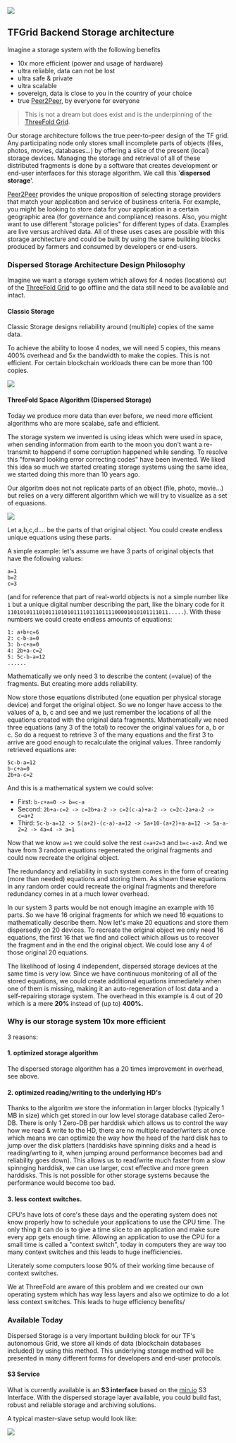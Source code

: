 ![](tftech__storage_architecture_0.png  )

## TFGrid Backend Storage architecture

Imagine a storage system with the following benefits

- 10x more efficient (power and usage of hardware)
- ultra reliable, data can not be lost
- ultra safe & private
- ultra scalable
- sovereign, data is close to you in the country of your choice
- true [Peer2Peer](threefold__peer2peer), by everyone for everyone

> This is not a dream but does exist and is the underpinning of the [ThreeFold Grid](threefold__threefold_grid).

Our storage architecture follows the true peer-to-peer design of the TF grid. Any participating node only stores small incomplete parts of objects (files, photos, movies, databases...) by offering a slice of the present (local) storage devices. Managing the storage and retrieval of all of these distributed fragments is done by a software that creates development or end-user interfaces for this storage algorithm. We call this '__dispersed storage__'.

[Peer2Peer](threefold__peer2peer) provides the unique proposition of selecting storage providers that match your application and service of business criteria. For example, you might be looking to store data for your application in a certain geographic area (for governance and compliance) reasons. Also, you might want to use different "storage policies" for different types of data. Examples are live versus archived data. All of these uses cases are possible with this storage architecture and could be built by using the same building blocks produced by farmers and consumed by developers or end-users.

### Dispersed Storage Architecture Design Philosophy

Imagine we want a storage system which allows for 4 nodes (locations) out of the [ThreeFold Grid](threefold__threefold_grid) to go offline and the data still need to be available and intact.

#### Classic Storage

Classic Storage designs reliability around (multiple) copies of the same data. 

To achieve the ability to loose 4 nodes, we will need 5 copies, this means 400% overhead and 5x the bandwidth to make the copies. This is not efficient. For certain blockchain workloads there can be more than 100 copies.

![](tftech__classic_storage.png  ) 

#### ThreeFold Space Algorithm (Dispersed Storage)

Today we produce more data than ever before, we need more efficient algorithms who are more scalabe, safe and efficient.

The storage system we invented is using ideas which were used in space, when sending information from earth to the moon you don't want a re-transmit to happend if some corruption happened while sending. To resolve this "forward looking error correcting codes" have been invented. We liked this idea so much we started creating storage systems using the same idea, we started doing this more than 10 years ago.

Our algoritm does not not replicate parts of an object (file, photo, movie...) but relies on a very different algorithm which we will try to visualize as a set of equasions.

![](tftech__dispersed_storage.png  )

Let a,b,c,d.... be the parts of that original object. You could create endless unique equations using these parts. 

A simple example: let's assume we have 3 parts of original objects that have the following values:

```
a=1
b=2
c=3
```

(and for reference that part of real-world objects is not a simple number like `1` but a unique digital number describing the part, like the binary code for it `110101011101011101010111101110111100001010101111011.....`). With these numbers we could create endless amounts of equations:
```
1: a+b+c=6
2: c-b-a=0
3: b-c+a=0
4: 2b+a-c=2
5: 5c-b-a=12
......
```

Mathematically we only need 3 to describe the content (=value) of the fragments. But creating more adds reliability. 

Now store those equations distributed (one equation per physical storage device) and forget the original object. So we no longer have access to the values of a, b, c and see and we just remember the locations of all the equations created with the original data fragments. Mathematically we need three equations (any 3 of the total) to recover the original values for a, b or c. So do a request to retrieve 3 of the many equations and the first 3 to arrive are good enough to recalculate the original values. Three randomly retrieved equations are:

```
5c-b-a=12
b-c+a=0
2b+a-c=2
```

And this is a mathematical system we could solve:
- First: `b-c+a=0 -> b=c-a`
- Second: `2b+a-c=2 -> c=2b+a-2 -> c=2(c-a)+a-2 -> c=2c-2a+a-2 -> c=a+2`
- Third: `5c-b-a=12 -> 5(a+2)-(c-a)-a=12 -> 5a+10-(a+2)+a-a=12 -> 5a-a-2=2 -> 4a=4 -> a=1`

Now that we know `a=1` we could solve the rest `c=a+2=3` and `b=c-a=2`. And we have from 3 random equations regenerated the original fragments and could now recreate the original object. 

The redundancy and reliability in such system comes in the form of creating (more than needed) equations and storing them. As shown these equations in any random order could recreate the original fragments and therefore
redundancy comes in at a much lower overhead.

In our system 3 parts would be not enough imagine an example with 16 parts. So we have 16 original fragments for which we need 16 equations to mathematically describe them. Now let's make 20 equations and store them dispersedly on 20 devices. To recreate the original object we only need 16 equations, the first 16 that we find and collect which allows us to recover the fragment and in the end the original object. We could lose any 4 of those original 20 equations.

The likelihood of losing 4 independent, dispersed storage devices at the same time is very low. Since we have continuous monitoring of all of the stored equations, we could create additional equations immediately when one of them is missing, making it an auto-regeneration of lost data and a self-repairing storage system. The overhead in this example is 4 out of 20 which is a mere **20%** instead of (up to) **400%.**

### Why is our storage system 10x more efficient

3 reasons:

#### 1. optimized storage algorithm

The dispersed storage algorithm has a 20 times improvement in overhead, see above.

#### 2. optimized reading/writing to the underlying HD's

Thanks to the algoritm we store the information in larger blocks (typically 1 MB in size) which get stored in our low level storage database called Zero-DB.
There is only 1 Zero-DB per harddisk which allows us to control the way how we read & write to the HD, there are no multiple reader/writers at once which means we can optimize the way how the head of the hard disk has to jump over the disk platters (harddisks have spinning disks and a head is reading/wrting to it, when jumping around performance becomes bad and reliability goes down). This allows us to read/write much faster from a slow spinnging harddisk, we can use larger, cost effective and more green harddisks. This is not possible for other storage systems because the performance would become too bad.

#### 3. less context switches.

CPU's have lots of core's these days and the operating system does not know properly how to schedule your applications to use the CPU time.
The only thing it can do is to give a time slice to an application and make sure every app gets enough time. Allowing an application to use the CPU for a small time is called a "context switch", today in computers they are way too many context switches and this leads to huge inefficiencies.

Literately some computers loose 90% of their working time because of context switches.

We at ThreeFold are aware of this problem and we created our own operating system which has way less layers and also we optimize to do a lot less context switches. This leads to huge efficiency benefits/

### Available Today

Dispersed Storage is a very important building block for our TF's autonomous Grid, we store all kinds of data (blockchain databases included) by using this method. This underlying storage method will be presented in many different forms for developers and end-user protocols.

#### S3 Service

What is currently available is an __S3 interface__ based on the [min.io](https://min.io/) S3 Interface. With the dispersed storage layer available, you could build fast, robust and reliable storage and archiving solutions. 

A typical master-slave setup would look like:

![](tftech__storage_architecture_1.png  )





